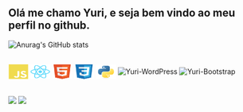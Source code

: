 
## Olá me chamo Yuri, e seja bem vindo ao meu perfil no github.

![Anurag's GitHub stats](https://github-readme-stats.vercel.app/api?username=Netunosz&theme=prussian&show_icons=true)

<div style="display: inline_block"><br>
  <img align="center" alt="Yuri-Js" height="30" width="40" src="https://raw.githubusercontent.com/devicons/devicon/master/icons/javascript/javascript-plain.svg">
  <img align="center" alt="Yuri-React" height="30" width="40" src="https://raw.githubusercontent.com/devicons/devicon/master/icons/react/react-original.svg">
  <img align="center" alt="Yuri-HTML" height="30" width="40" src="https://raw.githubusercontent.com/devicons/devicon/master/icons/html5/html5-original.svg">
  <img align="center" alt="Yuri-CSS" height="30" width="40" src="https://raw.githubusercontent.com/devicons/devicon/master/icons/css3/css3-original.svg">
  <img align="center" alt="Yuri-Python" height="30" width="40" src="https://raw.githubusercontent.com/devicons/devicon/master/icons/python/python-original.svg">
  <img align="center" alt="Yuri-WordPress" height="30" width="40"src="https://cdn.jsdelivr.net/gh/devicons/devicon/icons/wordpress/wordpress-original.svg" />
  <img align="center" alt="Yuri-Bootstrap" height="30" width="40" src="https://cdn.jsdelivr.net/gh/devicons/devicon/icons/bootstrap/bootstrap-original-wordmark.svg" />


</div>
  <br> <br>
 
<div> 
  <a href="https://www.instagram.com/_imyuks/" target="_blank"><img src="https://img.shields.io/badge/-Instagram-%23E4405F?style=for-the-badge&logo=instagram&logoColor=white" target="_blank"></a>
  <a href="https://www.linkedin.com/in/yuri-cardozoadc/" target="_blank"><img src="https://img.shields.io/badge/-LinkedIn-%230077B5?style=for-the-badge&logo=linkedin&logoColor=white" target="_blank"></a> 
  
</div>
